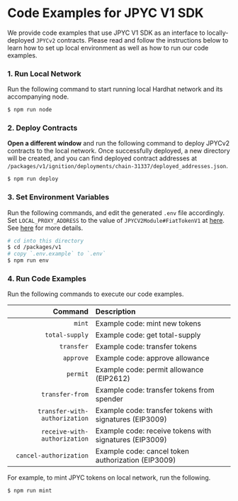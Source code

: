 # Code Examples for JPYC V1 SDK

We provide code examples that use JPYC V1 SDK as an interface to locally-deployed `JPYCv2` contracts. Please read and follow the instructions below to learn how to set up local environment as well as how to run our code examples.

### 1. Run Local Network

Run the following command to start running local Hardhat network and its accompanying node.

```sh
$ npm run node
```

### 2. Deploy Contracts

**Open a different window** and run the following command to deploy JPYCv2 contracts to the local network. Once successfully deployed, a new directory will be created, and you can find deployed contract addresses at `/packages/v1/ignition/deployments/chain-31337/deployed_addresses.json`.

```sh
$ npm run deploy
```

### 3. Set Environment Variables

Run the following commands, and edit the generated `.env` file accordingly. Set `LOCAL_PROXY_ADDRESS` to the value of `JPYCV2Module#FiatTokenV1` at [here](../ignition/deployments/chain-31337/deployed_addresses.json). See [here](../README.md/) for more details.

```sh
# cd into this directory
$ cd /packages/v1
# copy `.env.example` to `.env`
$ npm run env
```

### 4. Run Code Examples

Run the following commands to execute our code examples.

|                       Command | Description                                             |
| ----------------------------: | :------------------------------------------------------ |
|                        `mint` | Example code: mint new tokens                           |
|                `total-supply` | Example code: get total-supply                          |
|                    `transfer` | Example code: transfer tokens                           |
|                     `approve` | Example code: approve allowance                         |
|                      `permit` | Example code: permit allowance (EIP2612)                |
|               `transfer-from` | Example code: transfer tokens from spender              |
| `transfer-with-authorization` | Example code: transfer tokens with signatures (EIP3009) |
|  `receive-with-authorization` | Example code: receive tokens with signatures (EIP3009)  |
|        `cancel-authorization` | Example code: cancel token authorization (EIP3009)      |

For example, to mint JPYC tokens on local network, run the following.

```sh
$ npm run mint
```
